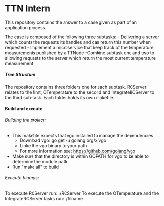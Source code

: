 # TTN Intern 

This repository contains the answer to a case given as part of an application process.

The case is composed of the following three subtasks:
    - Delivering a server which counts the requests its handles and can return this number when requested
    - Implement a microservice that keep track of the temperature measurements published by a TTNode
    -Combine subtask one and two to allowing requests to the server which return the most current temperature measurement
    
##### Tree Structure     

The repository contains three folders one for each subtask.
RCServer relates to the first, OTemperature to the second and IntegrateRCServer to the third sub-task. Each folder holds its own makefile.

#### Build and execute
###### Building the project:
- This makefile expects that vgo installed to manage the dependencies
    - Download vgo: go get -u golang.org/x/vgo
    - Linke the vgo binary to your path
    - For more information see: https://github.com/golang/vgo
- Make sure that the directory is within GOPATH for vgo to be able to determine the module path
- Run "make all" to build

###### Execute binarys:
To execute RCServer run:  ./RCServer
To execute the OTemperature and the IntegrateRCServer tasks run: ./filname <devId> <appId> <appAccessKey>